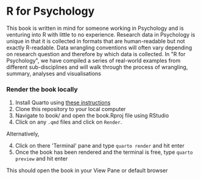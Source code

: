# R for Psychology

<!-- badges: start -->

<!-- badges: end -->

This book is written in mind for someone working in Psychology and is venturing into R with little to no experience. Research data in Psychology is unique in that it is collected in formats that are human-readable but not exactly R-readable. Data wrangling conventions will often vary depending on research question and therefore by which data is collected. In "R for Psychology", we have compiled a series of real-world examples from different sub-disciplines and will walk through the process of wrangling, summary, analyses and visualisations

### Render the book locally

1. Install Quarto using [these instructions](https://quarto.org/docs/get-started/)
2. Clone this repository to your local computer
3. Navigate to  book/ and open the book.Rproj file using RStudio
4. Click on any `.qmd` files and click on `Render`. 

Alternatively,

4. Click on there 'Terminal' pane and type `quarto render` and hit enter
5. Once the book has been rendered and the terminal is free, type `quarto preview` and hit enter

This should open the book in your View Pane or default browser

